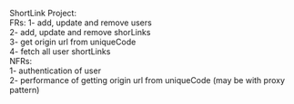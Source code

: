 ShortLink Project:  
FRs: 
1- add, update and remove users  
2- add, update and remove shorLinks  
3- get origin url from uniqueCode  
4- fetch all user shortLinks  
NFRs:  
1- authentication of user  
2- performance of getting origin url from uniqueCode (may be with proxy pattern)  
